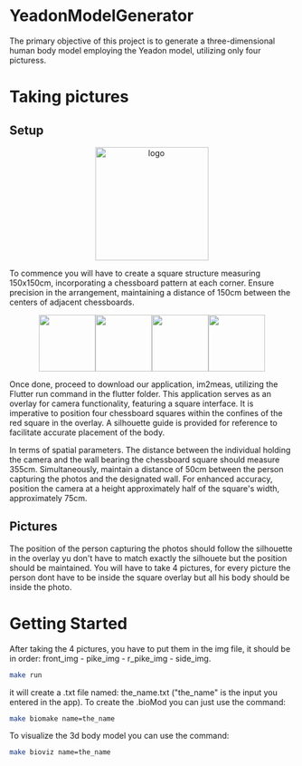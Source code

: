 # YeadonModelGenerator

The primary objective of this project is to generate a three-dimensional human body model employing the Yeadon model, utilizing only four picturess.

# Taking pictures
## Setup
<p align="center">
    <img
      width="200"
      src="https://github.com/Hakuou123/YeadonModelGenerator/blob/main/tests/pictures/chessboardsx4.jpg"
      alt="logo"
    />
</p>

To commence you will have to create a square structure measuring 150x150cm, incorporating a chessboard pattern at each corner. Ensure precision in the arrangement, maintaining a distance of 150cm between the centers of adjacent chessboards.
<p style="display: flex;align-items: center;justify-content: center;">
  <img src="https://github.com/Hakuou123/YeadonModelGenerator/blob/main/tests/pictures/front_silhouette.jpg" width="100" />
  <img src="https://github.com/Hakuou123/YeadonModelGenerator/blob/main/tests/pictures/side_silhouette.jpg" width="100"/>
  <img src="https://github.com/Hakuou123/YeadonModelGenerator/blob/main/tests/pictures/r_pike_silhouette.jpg" width="100"/>
  <img src="https://github.com/Hakuou123/YeadonModelGenerator/blob/main/tests/pictures/front_pike_silhouette.jpg" width="100"/>
</p>
Once done, proceed to download our application, im2meas, utilizing the Flutter run command in the flutter folder. This application serves as an overlay for camera functionality, featuring a square interface. It is imperative to position four chessboard squares within the confines of the red square in the overlay. A silhouette guide is provided for reference to facilitate accurate placement of the body.

In terms of spatial parameters. The distance between the individual holding the camera and the wall bearing the chessboard square should measure 355cm. Simultaneously, maintain a distance of 50cm between the person capturing the photos and the designated wall. For enhanced accuracy, position the camera at a height approximately half of the square's width, approximately 75cm.
## Pictures
The position of the person capturing the photos should follow the silhouette in the overlay yu don't have to match exactly the silhouete but the position should be maintained.
You will have to take 4 pictures, for every picture the person dont have to be inside the square overlay but all his body should be inside the photo.

# Getting Started
After taking the 4 pictures, you have to put them in the img file, it should be in order: front_img - pike_img - r_pike_img - side_img.
```bash
make run
```
it will create a .txt file named: the_name.txt ("the_name" is the input you entered in the app).
To create the .bioMod you can just use the command:

```bash
make biomake name=the_name
```

To visualize the 3d body model you can use the command:
```bash
make bioviz name=the_name
```
